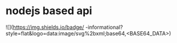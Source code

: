 # nodejs based api
![](https://img.shields.io/badge/ <Nodejs ExpressJs>-informational?style=flat&logo=data:image/svg%2bxml;base64,<BASE64_DATA>)
